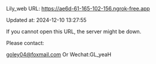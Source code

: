 Lily_web URL: https://ae6d-61-165-102-156.ngrok-free.app

Updated at: 2024-12-10 13:27:55

If you cannot open this URL, the server might be down.

Please contact: 

goley04@foxmail.com Or Wechat:GL_yeaH